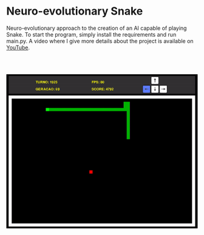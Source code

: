 # Neuro-evolutionary Snake
Neuro-evolutionary approach to the creation of an AI capable of playing Snake. To start the program, simply install the requirements and run main.py. A video where I give more details about the project is available on [YouTube](https://www.youtube.com/watch?v=iPUVPpUCf1g).

<br>
<br>

<p align="center"><a href="https://www.youtube.com/watch?v=iPUVPpUCf1g"><img align="center" src="./imgs/snake_gif.gif" width="600" height="auto"/></a></p>

